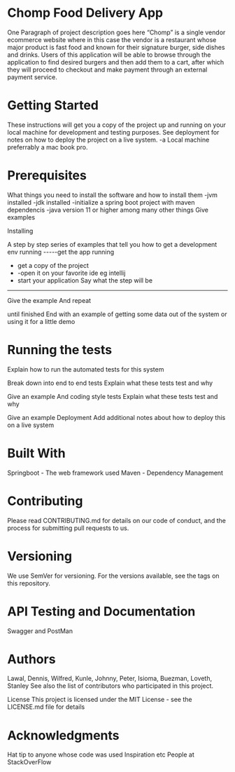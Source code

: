 Chomp Food Delivery App
====
One Paragraph of project description goes here
 “Chomp” is a single vendor ecommerce website where in this case the vendor is a restaurant whose major product is fast food and known for their signature burger, side dishes and drinks.
Users of this application will be able to browse through the application to find desired burgers and then add them to a cart, after which they will proceed to checkout and make payment through an external payment service.

Getting Started
=====
These instructions will get you a copy of the project up and running on your local machine for development and testing purposes. See deployment for notes on how to deploy the project on a live system.
-a Local machine preferrably a mac book pro.


Prerequisites
====
What things you need to install the software and how to install them
-jvm installed
-jdk installed
-initialize a spring boot project with maven dependencis
-java version 11 or higher among many other things
Give examples

Installing

A step by step series of examples that tell you how to get a development env running
-----get the app running
- get a copy of the project
- -open it on your favorite ide eg intellij
- start your application
Say what the step will be
------
Give the example
And repeat

until finished
End with an example of getting some data out of the system or using it for a little demo

Running the tests
============
Explain how to run the automated tests for this system

Break down into end to end tests
Explain what these tests test and why

Give an example
And coding style tests
Explain what these tests test and why

Give an example
Deployment
Add additional notes about how to deploy this on a live system

Built With
======
Springboot - The web framework used
Maven - Dependency Management

Contributing
======
Please read CONTRIBUTING.md for details on our code of conduct, and the process for submitting pull requests to us.

Versioning
======
We use SemVer for versioning. For the versions available, see the tags on this repository.

API Testing and Documentation
========
Swagger and PostMan

Authors
=======
Lawal, Dennis, Wilfred, Kunle, Johnny, Peter, Isioma, Buezman, 
Loveth, Stanley
See also the list of contributors who participated in this project.

License
This project is licensed under the MIT License - see the LICENSE.md file for details

Acknowledgments
========
Hat tip to anyone whose code was used
Inspiration
etc People at StackOverFlow